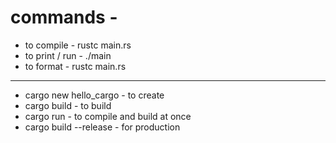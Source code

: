 # commands -
- to compile - rustc main.rs
- to print / run - ./main
- to format -  rustc main.rs 
---
- cargo new hello_cargo - to create
- cargo build - to build
- cargo run - to compile and build at once
- cargo build --release - for production

